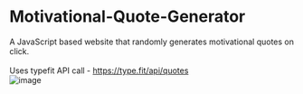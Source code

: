 # Motivational-Quote-Generator
A JavaScript based website that randomly generates motivational quotes on click.  
<br>
Uses typefit API call - https://type.fit/api/quotes
<br>
![image]()

